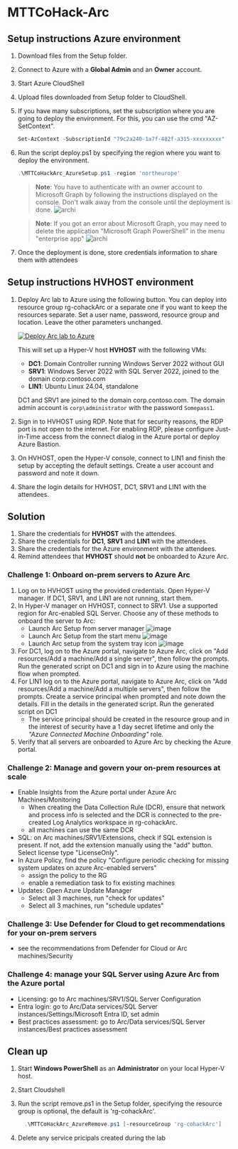 # MTTCoHack-Arc

## Setup instructions Azure environment

1. Download files from the Setup folder.

2. Connect to Azure with a **Global Admin** and an **Owner** account.

3. Start Azure CloudShell

4. Upload files downloaded from Setup folder to CloudShell. 

5. If you have many subscriptions, set the subscription where you are going to deploy the environment. For this, you can use the cmd "AZ-SetContext".
    
    ```powershell
    Set-AzContext -SubscriptionId "79c2a240-1a7f-482f-a315-xxxxxxxxx"
    ```

6. Run the script deploy.ps1 by specifying the region where you want to deploy the environment.
     
     ```powershell
    .\MTTCoHackArc_AzureSetup.ps1 -region 'northeurope'
    ```
  
   >**Note**: You have to authenticate with an owner account to Microsoft Graph by following the instructions displayed on the console. Don't walk away from the console until the deployment is done.
   >![archi](./images/graph-auth.png)

   >**Note**: If you got an error about Microsoft Graph, you may need to delete the application "Microsoft Graph PowerShell" in the menu "enterprise app"
   >![archi](./images/powershellapp.png)

7. Once the deployment is done, store credentials information to share them with attendees

## Setup instructions HVHOST environment

1. Deploy Arc lab to Azure using the following button. You can deploy into resource group rg-cohackArc or a separate one if you want to keep the resources separate. Set a user name, password, resource group and location. Leave the other parameters unchanged.
    
    [![Deploy Arc lab to Azure](https://raw.githubusercontent.com/jkulbe-msft/MTTCoHack-Arc-coach/main/images/deploytoazure.svg?sanitize=true)](https://portal.azure.com/#create/Microsoft.Template/uri/https%3A%2F%2Fraw.githubusercontent.com%2Fjkulbe-msft%2FMTTCoHack-Arc-coach%2Fmain%2Fazuredeploy.json)
   
   This will set up a Hyper-V host **HVHOST** with the following VMs:
   - **DC1**: Domain Controller running Windows Server 2022 without GUI
   - **SRV1**: Windows Server 2022 with SQL Server 2022, joined to the domain corp.contoso.com
   - **LIN1**: Ubuntu Linux 24.04, standalone 

    DC1 and SRV1 are joined to the domain corp.contoso.com. The domain admin account is `corp\administrator` with the password `Somepass1`.

2. Sign in to HVHOST using RDP. Note that for security reasons, the RDP port is not open to the internet. For enabling RDP, please configure Just-in-Time access from the connect dialog in the Azure portal or deploy Azure Bastion.
   
3. On HVHOST, open the Hyper-V console, connect to LIN1 and finish the setup by accepting the default settings. Create a user account and password and note it down.

4. Share the login details for HVHOST, DC1, SRV1 and LIN1 with the attendees.

## Solution
1. Share the credentials for **HVHOST** with the attendees.
2. Share the credentials for **DC1**, **SRV1** and **LIN1** with the attendees.
3. Share the credentials for the Azure environment with the attendees.
4. Remind attendees that **HVHOST** should **not** be onboarded to Azure Arc.

### Challenge 1: Onboard on-prem servers to Azure Arc
1. Log on to HVHOST using the provided credentials. Open Hyper-V manager. If DC1, SRV1, and LIN1 are not running, start them.
2. In Hyper-V manager on HVHOST, connect to SRV1. Use a supported region for Arc-enabled SQL Server. Choose any of these methods to onboard the server to Arc:
    - Launch Arc Setup from server manager ![image](./images/SRV1_Arc1.png)
    - Launch Arc Setup from the start menu ![image](./images/SRV1_Arc2.png)
    - Launch Arc setup from the system tray icon ![image](./images/SRV1_Arc3.png)
3. For DC1, log on to the Azure portal, navigate to Azure Arc, click on "Add resources/Add a machine/Add a single server", then follow the prompts. Run the generated script on DC1 and sign in to Azure using the machine flow when prompted.
4. For LIN1 log on to the Azure portal, navigate to Azure Arc, click on "Add resources/Add a machine/Add a multiple servers", then follow the prompts. Create a service principal when prompted and note down the details. Fill in the details in the generated script. Run the generated script on DC1
    - The service principal should be created in the resource group and in the interest of security have a 1 day secret lifetime and only the *"Azure Connected Machine Onboarding"* role.
5. Verify that all servers are onboarded to Azure Arc by checking the Azure portal.

### Challenge 2: Manage and govern your on-prem resources at scale
- Enable Insights from the Azure portal under Azure Arc Machines/Monitoring
  - When creating the Data Collection Rule (DCR), ensure that network and process info is selected and the DCR is connected to the pre-created Log Analytics workspace in rg-cohackArc.
  - all machines can use the same DCR
- SQL: on Arc machines/SRV1/Extensions, check if SQL extension is present. If not, add the extension manually using the "add" button. Select license type "LicenseOnly".
- In Azure Policy, find the policy "Configure periodic checking for missing system updates on azure Arc-enabled servers"
  - assign the policy to the RG
  - enable a remediation task to fix existing machines
- Updates: Open Azure Update Manager
  - Select all 3 machines, run "check for updates"
  - Select all 3 machines, run "schedule updates"
  
### Challenge 3: Use Defender for Cloud to get recommendations for your on-prem servers
- see the recommendations from Defender for Cloud or Arc machines/Security
### Challenge 4: manage your SQL Server using Azure Arc from the Azure portal
- Licensing: go to Arc machines/SRV1/SQL Server Configuration
- Entra login: go to Arc/Data services/SQL Server instances/Settings/Microsoft Entra ID, set admin
- Best practices assessment: go to Arc/Data services/SQL Server instances/Best practices assessment

## Clean up

1. Start **Windows PowerShell** as an **Administrator** on your local Hyper-V host.

2. Start Cloudshell

3. Run the script remove.ps1 in the Setup folder, specifying the resource group is optional, the default is 'rg-cohackArc'.
    ```powershell
      .\MTTCoHackArc_AzureRemove.ps1 [-resourceGroup 'rg-cohackArc']
    ```

4. Delete any service pricipals created during the lab